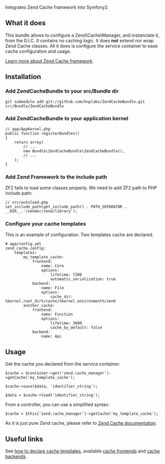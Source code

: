Integrates Zend Cache framework into Symfony2.

## What it does

This bundle allows to configure a Zend\Cache\Manager, and instanciate it, from the D.I.C.
It contains no caching logic. It does **not** extend nor wrap Zend Cache classes.
All it does is configure the service container to ease cache configuration and usage.

[Learn more about Zend Cache framework](http://framework.zend.com/manual/en/zend.cache.html).

## Installation

### Add ZendCacheBundle to your src/Bundle dir

    git submodule add git://github.com/knplabs/ZendCacheBundle.git src/Bundle/ZendCacheBundle

### Add ZendCacheBundle to your application kernel

    // app/AppKernel.php
    public function registerBundles()
    {
        return array(
            // ...
            new Bundle\ZendCacheBundle\ZendCacheBundle(),
            // ...
        );
    }

### Add Zend Framework to the include path

ZF2 fails to load some classes properly. We need to add ZF2 path to PHP include path:

    // src/autoload.php
    set_include_path(get_include_path() . PATH_SEPARATOR . __DIR__.'/vendor/zend/library');

### Configure your cache templates

This is an example of configuration. Two templates cache are declared.

    # app/config.yml
    zend_cache.config:
        templates:
            my_template_cache:
                frontend:
                    name: Core
                    options:
                        lifetime: 7200
                        automatic_serialization: true
                backend:
                    name: File
                    options:
                        cache_dir: %kernel.root_dir%/cache/%kernel.environment%/zend
            another_cache:
                frontend:
                    name: Function
                    options:
                        lifetime: 3600
                        cache_by_default: false
                backend:
                    name: Apc
## Usage

Get the cache you declared from the service container:

    $cache = $container->get('zend.cache_manager')->getCache('my_template_cache');

    $cache->save($data, 'identifier_string');

    $data = $cache->load('identifier_string');

From a controller, you can use a simplified syntax:

    $cache = $this['zend.cache_manager']->getCache('my_template_cache');

As it is just pure Zend cache, please refer to [Zend Cache documentation](http://framework.zend.com/manual/en/zend.cache.introduction.html).

## Useful links

See [how to declare cache templates](http://framework.zend.com/manual/en/zend.cache.cache.manager.html), available [cache frontends](http://framework.zend.com/manual/en/zend.cache.frontends.html) and [cache backends](http://framework.zend.com/manual/en/zend.cache.backends.html).
